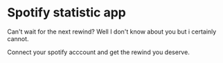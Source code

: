 # Spotify statistic app

Can't wait for the next rewind? Well I don't know about you but i certainly cannot.

Connect your spotify acccount and get the rewind you deserve.
